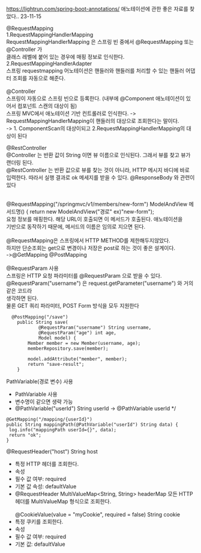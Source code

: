 https://lightrun.com/spring-boot-annotations/ 애노테이션에 관한 좋은 자료를 찾았다.. 23-11-15


@RequestMapping <br>
  1.RequestMappingHandlerMapping <br>
    RequestMappingHandlerMapping 은 스프링 빈 중에서 @RequestMapping 또는 @Controller 가 <br>
    클래스 레벨에 붙어 있는 경우에 매핑 정보로 인식한다. <br>
  2.RequestMappingHandlerAdapter  <br>
    스프링 requestmapping 어노테이션은 핸들러와 핸들러를 처리할 수 있는 핸들러 어댑터 조회를 자동으로 해준다.  <br>
 <br>
@Controller   <br>
  스프링이 자동으로 스프링 빈으로 등록한다. (내부에 @Component 애노테이션이 있어서 컴포넌트 스캔의 대상이 됨) <br>
  스프링 MVC에서 애노테이션 기반 컨트롤러로 인식한다. -> RequestMappingHandlerMapping이 핸들러의 대상으로 조회한다는 말이다. <br>
  -> 1. ComponentScan의 대상이되고 2.RequestMappingHandlerMapping의 대상이 된다 <br>

@RestController <br>
@Controller 는 반환 값이 String 이면 뷰 이름으로 인식된다. 그래서 뷰를 찾고 뷰가 랜더링 된다.<br>
@RestController 는 반환 값으로 뷰를 찾는 것이 아니라, HTTP 메시지 바디에 바로 입력한다. 
따라서 실행 결과로 ok 메세지를 받을 수 있다. @ResponseBody 와 관련이 있다  <br><br>

@RequestMapping("/springmvc/v1/members/new-form") ModelAndView 메서드명() { return new ModelAndView("경로" ex)"new-form"); <br>
  요청 정보를 매핑한다. 해당 URL이 호출되면 이 메서드가 호출된다. 애노테이션을 <br>
  기반으로 동작하기 때문에, 메서드의 이름은 임의로 지으면 된다. <br>
 <br>
@RequestMapping은 스프링에서 HTTP METHOD를 제한해두지않았다.  <br>
하지만 단순조회는 get으로 변경이나 저장은 post로 하는 것이 좋은 설계이다. <br>
->@GetMapping @PostMapping <br>
 <br>
@RequestParam 사용 <br>
스프링은 HTTP 요청 파라미터를 @RequestParam 으로 받을 수 있다. <br>
@RequestParam("username") 은 request.getParameter("username") 와 거의 같은 코드라 <br>
생각하면 된다. <br>
물론 GET 쿼리 파라미터, POST Form 방식을 모두 지원한다 <br>
```
  @PostMapping("/save")
    public String save(
            @RequestParam("username") String username,
            @RequestParam("age") int age,
            Model model) {
        Member member = new Member(username, age);
        memberRepository.save(member);

        model.addAttribute("member", member);
        return "save-result";
    }
```

PathVariable(경로 변수) 사용

 * PathVariable 사용
 * 변수명이 같으면 생략 가능
 * @PathVariable("userId") String userId -> @PathVariable userId
 */
```
@GetMapping("/mapping/{userId}")
public String mappingPath(@PathVariable("userId") String data) {
 log.info("mappingPath userId={}", data);
 return "ok";
}
```

@RequestHeader("host") String host
- 특정 HTTP 헤더를 조회한다.
- 속성
- 필수 값 여부: required
- 기본 값 속성: defaultValue
- @RequestHeader MultiValueMap<String, String> headerMap
모든 HTTP 헤더를 MultiValueMap 형식으로 조회한다. <br> <br>
@CookieValue(value = "myCookie", required = false) String cookie
- 특정 쿠키를 조회한다.
- 속성
- 필수 값 여부: required
- 기본 값: defaultValue
